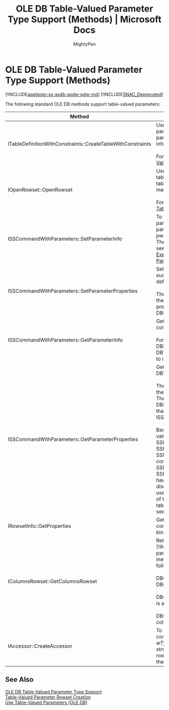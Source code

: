 ﻿---
title: "OLE DB Table-Valued Parameter Type Support (Methods) | Microsoft Docs"
ms.custom: ""
ms.date: "03/14/2017"
ms.prod: sql
ms.prod_service: "database-engine, sql-database, sql-data-warehouse, pdw"
ms.reviewer: ""
ms.suite: "sql"
ms.technology: connectivity
ms.tgt_pltfrm: ""
ms.topic: "reference"
helpviewer_keywords: 
  - "table-valued parameters (OLE DB), API support (methods)"
ms.assetid: e3c2a450-8fd4-44cb-93d8-affe1b65c68e
caps.latest.revision: 11
author: MightyPen
ms.author: genemi
manager: craigg
monikerRange: ">= aps-pdw-2016 || = azuresqldb-current || = azure-sqldw-latest || >= sql-server-2016 || = sqlallproducts-allversions"
---
# OLE DB Table-Valued Parameter Type Support (Methods)
[!INCLUDE[appliesto-ss-asdb-asdw-pdw-md](../../includes/appliesto-ss-asdb-asdw-pdw-md.md)]
[!INCLUDE[SNAC_Deprecated](../../includes/snac-deprecated.md)]

  The following standard OLE DB methods support table-valued parameters:  
  
|Method|Table-valued parameter support|  
|------------|-------------------------------------|  
|ITableDefinitionWithConstraints::CreateTableWithConstraints|Used when you know type information of table-valued parameter, and want to instantiate a table-valued parameter rowset object based on the type-information.<br /><br /> For more information, see "Static Scenario" in [Table-Valued Parameter Rowset Creation](../../relational-databases/native-client-ole-db-table-valued-parameters/table-valued-parameter-rowset-creation.md).|  
|IOpenRowset::OpenRowset|Used when you do not know the type information of a table-valued parameter, and want to instantiate a table-valued parameter rowset object based on metadata information retrieved from the server.<br /><br /> For more information, see "Dynamic Scenario" in [Table-Valued Parameter Rowset Creation](../../relational-databases/native-client-ole-db-table-valued-parameters/table-valued-parameter-rowset-creation.md).|  
|ISSCommandWithParameters::SetParameterInfo|To specify a table-valued parameter command parameter, the consumer specifies the type of the parameter as "table" or "DBTYPE_TABLE" in the *pwszName* member of DBPARAMBINDINFO structure. The *ulParamSize* is set to ~0. For more information, see "Table-Valued Parameter Specification" in [Executing Commands Containing Table-Valued Parameters](../../relational-databases/native-client-ole-db-table-valued-parameters/executing-commands-containing-table-valued-parameters.md).|  
|ISSCommandWithParameters::SetParameterProperties|Sets properties specific to table-valued parameters, such as schema name, type name, column order, and default columns.<br /><br /> The consumer specifies the ordinal of the parameter in the *iOrdinal* of the SSPARAMPROPS structure. The property set requested is DBPROPSET_SQLSERVERPARAMETER.|  
|ISSCommandWithParameters::GetParameterInfo|Gets the types of all the parameters to a specified command.<br /><br /> For table-valued parameters, the *wType* field in DBPARAMINFO structure will have type DBTYPE_TABLE. The *ulParamSize* field will be set to ~0 to indicate unknown length.|  
|ISSCommandWithParameters::GetParameterProperties|Gets additional type information for parameters of the DBTYPE_TABLE type.<br /><br /> The consumer specifies the ordinal of the parameter in the *iOrdinal* member of the SSPARAMPROPS structure. The consumer can request any of the properties in the DBPROPSET_SQLSERVERPARAMETER property set that are listed under ISSCommandWithParameters::SetParameterProperties.<br /><br /> Because the consumer does not know the table-valued parameter type, the provider must set the SSPROP_PARAM_TYPE_TYPENAME, SSPROP_PARAM_TYPE_SCHEMANAME, and SSPROP_PARAM_TYPE_CATALOGNAME to their correct values. The remaining properties, SSPROP_PARAM_TABLE_DEFAULT_COLUMNS and SSPROP_PARAM_TABLE_COLUMN_SORT_ORDER, will have their default values. After the consumer has discovered the table-valued parameter type name, it uses IOpenRowset::OpenRowset to create an instance of this table-valued parameter, specifying the name of table-valued parameter type. For more information, see [Table-Valued Parameter Type Discovery](../../relational-databases/native-client-ole-db-table-valued-parameters/table-valued-parameter-type-discovery.md).|  
|IRowsetInfo::GetProperties|Gets table-valued parameter rowset properties. The consumer can use these properties to optimally set up bindings.|  
|IColumnsRowset::GetColumnsRowset|Retrieves metadata information about a [!INCLUDE[ssNoVersion](../../includes/ssnoversion-md.md)] table. For table-valued parameters, this same interface provides detailed metadata information about each column, such as the following:<br /><br /> DBCOLUMN_FLAGS indicates nullability through the DBCOLUMNFLAGS_ISNULLABLE bit.<br /><br /> DBCOLUMN_ISUNIQUE indicates whether the column is an identity column.<br /><br /> DBCOLUMN_COMPUTEMODE indicates whether the column is computed.|  
|IAccessor::CreateAccessor|To bind a table-valued parameter rowset object to a command parameter, you create an accessor with its *wType* member set to DBTYPE_TABLE. The DBOBJECT structure will contain IID_IRowset or any other valid rowset object interface in the *iid* member. The rest of the fields are treated similarly to DBTYPE_IUNKNOWN.|  
  
## See Also  
 [OLE DB Table-Valued Parameter Type Support](../../relational-databases/native-client-ole-db-table-valued-parameters/ole-db-table-valued-parameter-type-support.md)   
 [Table-Valued Parameter Rowset Creation](../../relational-databases/native-client-ole-db-table-valued-parameters/table-valued-parameter-rowset-creation.md)   
 [Use Table-Valued Parameters &#40;OLE DB&#41;](../../relational-databases/native-client-ole-db-how-to/use-table-valued-parameters-ole-db.md)  
  
  
